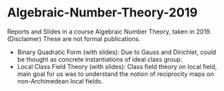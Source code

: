 # Algebraic-Number-Theory-2019
Reports and Slides in a course Algebraic Number Theory, taken in 2019. (Disclaimer) These are not formal publications.
- Binary Quadratic Form (with slides): Due to Gauss and Dirichlet, could be thought as concrete instantiations of ideal class group.
- Local Class Field Theory (with slides): Class field theory on local field, main goal for us was to understand the notion of reciprocity maps on non-Archimedean local fields.
